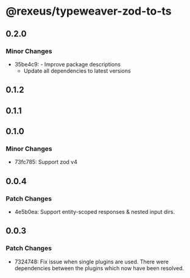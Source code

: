 # @rexeus/typeweaver-zod-to-ts

## 0.2.0

### Minor Changes

- 35be4c9: - Improve package descriptions
  - Update all dependencies to latest versions

## 0.1.2

## 0.1.1

## 0.1.0

### Minor Changes

- 73fc785: Support zod v4

## 0.0.4

### Patch Changes

- 4e5b0ea: Support entity-scoped responses & nested input dirs.

## 0.0.3

### Patch Changes

- 7324748: Fix issue when single plugins are used. There were dependencies between the plugins which
  now have been resolved.
